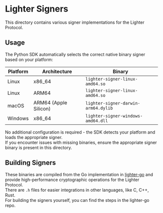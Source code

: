 # Lighter Signers

This directory contains various signer implementations for the Lighter Protocol.

## Usage

The Python SDK automatically selects the correct native binary signer based on your platform:


| Platform | Architecture          | Binary                              |
|----------|-----------------------|-------------------------------------|
| Linux    | x86_64                | `lighter-signer-linux-amd64.so`     |
| Linux    | ARM64                 | `lighter-signer-linux-amd64.so`     |
| macOS    | ARM64 (Apple Silicon) | `lighter-signer-darwin-arm64.dylib` |
| Windows  | x86_64                | `lighter-signer-windows-amd64.dll`  |

No additional configuration is required - the SDK detects your platform and loads the appropriate signer. \
If you encounter issues with missing binaries, ensure the appropriate signer binary is present in this directory.

## Building Signers

These binaries are compiled from the Go implementation in [lighter-go](https://github.com/elliottech/lighter-go) and
provide high-performance cryptographic operations for the Lighter Protocol. \
There are `.h` files for easier integrations in other languages, like C, C++, Rust. \
For building the signers yourself, you can find the steps in the lighter-go repo.
